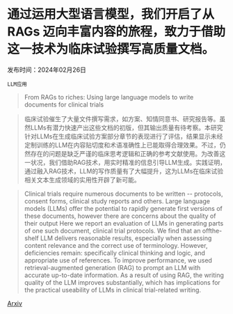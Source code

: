 # 通过运用大型语言模型，我们开启了从 RAGs 迈向丰富内容的旅程，致力于借助这一技术为临床试验撰写高质量文档。

发布时间：2024年02月26日

`LLM应用`

> From RAGs to riches: Using large language models to write documents for clinical trials

> 临床试验催生了大量文件撰写需求，如方案、知情同意书、研究报告等。虽然LLMs有潜力快速产出这些文档的初版，但其输出质量有待考察。本研究针对LLMs在生成临床试验方案部分章节的表现进行了评估，结果显示未经定制训练的LLM在内容贴切度和术语准确性上已能取得合理效果。不过，仍然存在的问题是缺乏严谨的临床思考逻辑和正确的参考文献使用。为改善这一状况，我们借助RAG技术，用实时精准的信息引导LLM生成。实践证明，通过融入RAG技术，LLM的写作质量有了大幅提升，这为LLMs在临床试验相关文本生成领域的实用性开辟了新可能。

> Clinical trials require numerous documents to be written -- protocols, consent forms, clinical study reports and others. Large language models (LLMs) offer the potential to rapidly generate first versions of these documents, however there are concerns about the quality of their output Here we report an evaluation of LLMs in generating parts of one such document, clinical trial protocols. We find that an offthe-shelf LLM delivers reasonable results, especially when assessing content relevance and the correct use of terminology. However, deficiencies remain: specifically clinical thinking and logic, and appropriate use of references. To improve performance, we used retrieval-augmented generation (RAG) to prompt an LLM with accurate up-to-date information. As a result of using RAG, the writing quality of the LLM improves substantially, which has implications for the practical useability of LLMs in clinical trial-related writing.

[Arxiv](https://arxiv.org/abs/2402.16406)